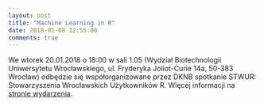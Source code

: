 ```yaml
---
layout: post
title: "Machine Learning in R"
date: 2018-01-08 12:55:00
comments: true
---
```

  
We wtorek 20.01.2018 o 18:00 w sali 1.05 (Wydział Biotechnologii Uniwersytetu Wrocławskiego, ul. Fryderyka Joliot-Curie 14a, 50-383 Wrocław) odbędzie się współorganizowane przez DKNB spotkanie STWUR: Stowarzyszenia Wrocławskich Użytkowników R. Więcej informacji na [stronie wydarzenia](https://www.facebook.com/events/329793860760932/).
